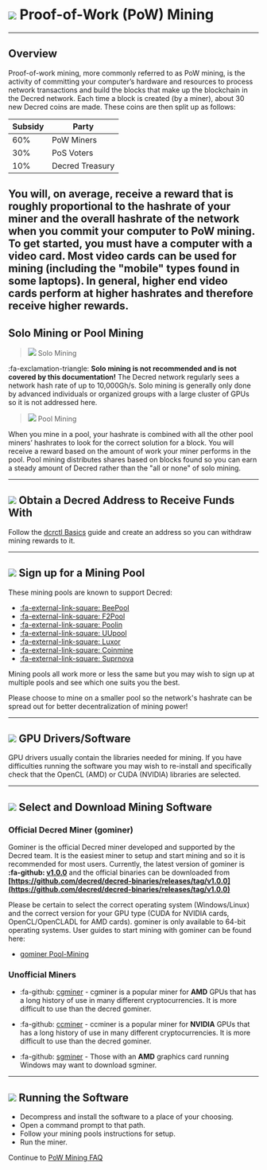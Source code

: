 # <img class="dcr-icon" src="/img/dcr-icons/PoWMine.svg" /> Proof-of-Work (PoW) Mining

---

## Overview  

Proof-of-work mining, more commonly referred to as PoW mining, is the activity
of committing your computer’s hardware and resources to process network
transactions and build the blocks that make up the blockchain in the Decred
network. Each time a block is created (by a miner), about 30 new Decred coins
are made. These coins are then split up as follows:

Subsidy | Party
---     | ---
60%   | PoW Miners
30%   | PoS Voters
10%   | Decred Treasury

You will, on average, receive a reward that is roughly proportional to the
hashrate of your miner and the overall hashrate of the network when you commit
your computer to PoW mining. To get started, you must have a computer with a
video card. Most video cards can be used for mining (including the "mobile"
types found in some laptops). In general, higher end video cards perform at
higher hashrates and therefore receive higher rewards.
---

## Solo Mining or Pool Mining  

> <img class="dcr-icon" src="/img/dcr-icons/Solo.svg" /> Solo Mining

:fa-exclamation-triangle: **Solo mining is not recommended and is not covered by this documentation!** The Decred network regularly sees a network hash rate of up to 10,000Gh/s. Solo mining is generally only done by advanced individuals or organized groups with a large cluster of GPUs so it is not addressed here.

> <img class="dcr-icon" src="/img/dcr-icons/Pool.svg" /> Pool Mining

When you mine in a pool, your hashrate is combined with all the other pool miners’ hashrates to look for the correct solution for a block. You will receive a reward based on the amount of work your miner performs in the pool.
Pool mining distributes shares based on blocks found so you can earn a steady amount of Decred rather than the "all or none" of solo mining.

---

## <img class="dcr-icon" src="/img/dcr-icons/Receive.svg" /> Obtain a Decred Address to Receive Funds With

Follow the [dcrctl Basics](../getting-started/user-guides/dcrctl-basics.md) guide and create an address so you can withdraw mining rewards to it.

---

## <img class="dcr-icon" src="/img/dcr-icons/SignUpForPool.svg" /> Sign up for a Mining Pool

These mining pools are known to support Decred:

* [:fa-external-link-square: BeePool](https://beepool.org)
* [:fa-external-link-square: F2Pool](https://www.f2pool.com)
* [:fa-external-link-square: Poolin](https://www.poolin.com)
* [:fa-external-link-square: UUpool](https://uupool.cn/dcr)
* [:fa-external-link-square: Luxor](https://mining.luxor.tech/decred)
* [:fa-external-link-square: Coinmine](https://www2.coinmine.pl/dcr/)
* [:fa-external-link-square: Suprnova](https://dcr.suprnova.cc)

Mining pools all work more or less the same but you may wish to sign up at multiple pools and see which one suits you the best.

Please choose to mine on a smaller pool so the network's hashrate can be spread out for better decentralization of mining power!

---

## <img class="dcr-icon" src="/img/dcr-icons/Servers.svg" /> GPU Drivers/Software

GPU drivers usually contain the libraries needed for mining.  If you have difficulties running the software you may wish to re-install and specifically check that the OpenCL (AMD) or CUDA (NVIDIA) libraries are selected.

---

## <img class="dcr-icon" src="/img/dcr-icons/Download.svg" /> Select and Download Mining Software

### Official Decred Miner (gominer)

Gominer is the official Decred miner developed and supported by the Decred team. It is the easiest miner to setup and start mining and so it is recommended for most users. Currently, the latest version of gominer is **:fa-github: [v1.0.0](https://github.com/decred/gominer/releases/)** and the official binaries can be downloaded from **[https://github.com/decred/decred-binaries/releases/tag/v1.0.0](https://github.com/decred/decred-binaries/releases/tag/v1.0.0)**

Please be certain to select the correct operating system (Windows/Linux) and the correct version for your GPU type (CUDA for NVIDIA cards, OpenCL/OpenCLADL for AMD cards). gominer is only available to 64-bit operating systems. User guides to start mining with gominer can be found here:

- [gominer Pool-Mining](../mining/proof-of-work/pool-mining/gominer.md)

### Unofficial Miners

* :fa-github: [cgminer](https://github.com/kR105-zz/cgminer) - cgminer is a popular miner for **AMD** GPUs that has a long history of use in many different cryptocurrencies. It is more difficult to use than the decred gominer.

* :fa-github: [ccminer](https://github.com/tpruvot/ccminer) - ccminer is a popular miner for **NVIDIA** GPUs that has a long history of use in many different cryptocurrencies. It is more difficult to use than the decred gominer.

* :fa-github: [sgminer](https://github.com/tpruvot/sgminer) - Those with an **AMD** graphics card running Windows may want to download sgminer.

---

## <img class="dcr-icon" src="/img/dcr-icons/Dcrtl.svg" /> Running the Software

* Decompress and install the software to a place of your choosing.
* Open a command prompt to that path.
* Follow your mining pools instructions for setup.
* Run the miner.

Continue to [PoW Mining FAQ](../faq/proof-of-work-mining.md)
